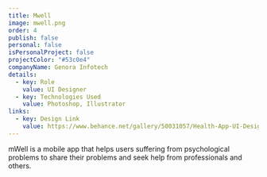 ```yaml
---
title: Mwell
image: mwell.png
order: 4
publish: false
personal: false
isPersonalProject: false
projectColor: "#53c0e4"
companyName: Genora Infotech
details:
  - key: Role
    value: UI Designer
  - key: Technologies Used
    value: Photoshop, Illustrator
links:
  - key: Design Link
    value: https://www.behance.net/gallery/50031057/Health-App-UI-Design
---
```

mWell is a mobile app that helps users suffering from psychological problems to share their problems and seek help from professionals and others.